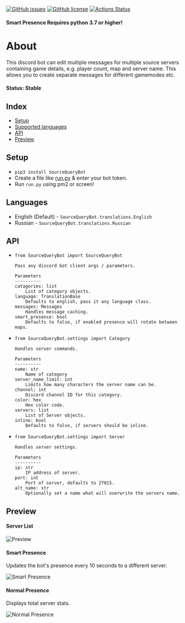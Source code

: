[![GitHub issues](https://img.shields.io/github/issues/WardPearce/SourceQueryBot)](https://github.com/WardPearce/SourceQueryBot/issues)
[![GitHub license](https://img.shields.io/github/license/WardPearce/SourceQueryBot)](https://github.com/WardPearce/SourceQueryBot/blob/master/LICENSE)
[![Actions Status](https://github.com/WardPearce/SourceQueryBot/workflows/Python%20application/badge.svg)](https://github.com/WardPearce/SourceQueryBot/actions)

#### Smart Presence Requires python 3.7 or higher!

# About
This discord bot can edit multiple messages for multiple source servers containing game details, e.g. player count, map and server name. This allows you to create separate messages for different gamemodes etc.

#### Status: Stable

## Index
- [Setup](#setup)
- [Supported languages](#languages)
- [API](#api)
- [Preview](#preview)

## Setup
- ``pip3 install SourceQueryBot``
- Create a file like [run.py](https://github.com/WardPearce/SourceQueryBot/blob/Development/run.py) & enter your bot token.
- Run ``run.py`` using pm2 or screen!

## Languages
- English (Default) - ``SourceQueryBot.translations.English``
- Russian - ``SourceQueryBot.translations.Russian``

## API
- ``from SourceQueryBot import SourceQueryBot``
    ```
    Pass any discord bot client args / parameters.

    Parameters
    ----------
    catagories: list
        List of category objects.
    language: TranslationBase
        Defaults to english, pass it any language class.
    messages: Messages
        Handles message caching.
    smart_presence: bool
        Defaults to false, if enabled presence will rotate between maps.
    ```

- ``from SourceQueryBot.settings import Category``
    ```
    Handles server commands.

    Parameters
    ----------
    name: str
        Name of category
    server_name_limit: int
        Limits how many characters the server name can be.
    channel: int
        Discord channel ID for this category.
    color: hex
        Hex color code.
    servers: list
        List of Server objects.
    inline: bool
        Defaults to false, if servers should be inline.
    ```

- ``from SourceQueryBot.settings import Server``
    ```
    Handles server settings.

    Parameters
    ----------
    ip: str
        IP address of server.
    port: int
        Port of server, defaults to 27015.
    alt_name: str
        Optionally set a name what will overwrite the servers name.
    ```

## Preview
#### Server List
![Preview](http://i.imgur.com/Ph9iZgR.png)

#### Smart Presence
Updates the bot's presence every 10 seconds to a different server.

![Smart Presence](https://i.imgur.com/Hb5LNaq.png)

#### Normal Presence
Displays total server stats.

![Normal Presence](https://i.imgur.com/WYsuujT.png)
